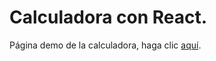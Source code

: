 # Calculadora con React.

Página demo de la calculadora, haga clic [aquí](https://calculator-react-app-taupe.vercel.app/).